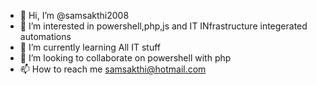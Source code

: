 - 👋 Hi, I’m @samsakthi2008
- 👀 I’m interested in powershell,php,js and IT INfrastructure integerated automations
- 🌱 I’m currently learning All IT stuff
- 💞️ I’m looking to collaborate on powershell with php
- 📫 How to reach me samsakthi@hotmail.com

<!---
samsakthi2008/samsakthi2008 is a ✨ special ✨ repository because its `README.md` (this file) appears on your GitHub profile.
You can click the Preview link to take a look at your changes.
--->
